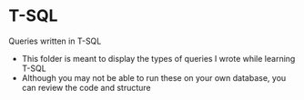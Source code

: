 # T-SQL
Queries written in T-SQL
- This folder is meant to display the types of queries I wrote while learning T-SQL
- Although you may not be able to run these on your own database, you can review the code and structure
